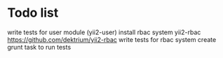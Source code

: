 Todo list
===============================

write tests for user module (yii2-user)
install rbac system yii2-rbac https://github.com/dektrium/yii2-rbac
write tests for rbac system
create grunt task to run tests

